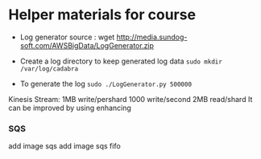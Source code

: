 # Helper materials for course
* Log generator source : wget http://media.sundog-soft.com/AWSBigData/LogGenerator.zip

- Create a log directory to keep generated log data
``sudo mkdir /var/log/cadabra``
* To generate the log
``sudo ./LogGenerator.py 500000``

Kinesis Stream: 
1MB write/pershard
1000 write/second
2MB read/shard
It can be improved by using enhancing

### SQS 
add image sqs
add image sqs fifo

 